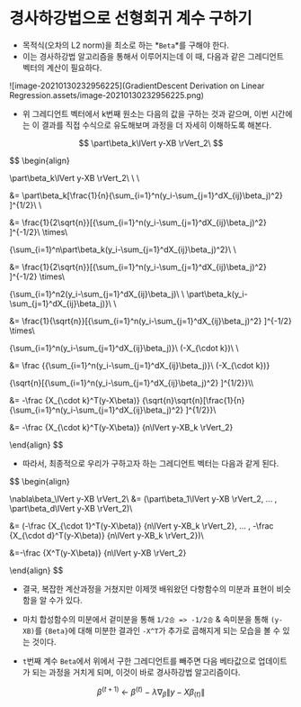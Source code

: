 # 경사하강법으로 선형회귀 계수 구하기



- 목적식(오차의 L2 norm)을 최소로 하는 *`Beta`*를 구해야 한다.
- 이는 경사하강법 알고리즘을 통해서 이루어지는데 이 때, 다음과 같은 그레디언트 벡터의 계산이 필요하다.

![image-20210130232956225](GradientDescent Derivation on Linear Regression.assets/image-20210130232956225.png)

- 위 그레디언트 벡터에서 k번째 원소는 다음의 값을 구하는 것과 같으며, 이번 시간에는 이 결과를 직접 수식으로 유도해보며 과정을 더 자세히 이해하도록 해본다.

$$
\part\beta_k\lVert y-XB \rVert_2\
$$


$$
\begin{align}


\part\beta_k\lVert y-XB \rVert_2\ \ \ 


&= \part\beta_k[\frac{1}{n}{\sum_{i=1}^n(y_i-\sum_{j=1}^dX_{ij}\beta_j)^2} ]^{1/2}\\
\\


&= \frac{1}{2\sqrt{n}}[{\sum_{i=1}^n(y_i-\sum_{j=1}^dX_{ij}\beta_j)^2} ]^{-1/2}\ \times\ 

{\sum_{i=1}^n\part\beta_k(y_i-\sum_{j=1}^dX_{ij}\beta_j)^2}\\
\\


&= \frac{1}{2\sqrt{n}}[{\sum_{i=1}^n(y_i-\sum_{j=1}^dX_{ij}\beta_j)^2} ]^{-1/2} \times\ 

{\sum_{i=1}^n2(y_i-\sum_{j=1}^dX_{ij}\beta_j)\ \ \part\beta_k(y_i-\sum_{j=1}^dX_{ij}\beta_j)}\\
\\

&= \frac{1}{\sqrt{n}}[{\sum_{i=1}^n(y_i-\sum_{j=1}^dX_{ij}\beta_j)^2} ]^{-1/2} \times\ 

{\sum_{i=1}^n(y_i-\sum_{j=1}^dX_{ij}\beta_j)}\ (-X_{\cdot k})\\
\\

&= \frac
{{\sum_{i=1}^n(y_i-\sum_{j=1}^dX_{ij}\beta_j)}\ (-X_{\cdot k})}

{\sqrt{n}[{\sum_{i=1}^n(y_i-\sum_{j=1}^dX_{ij}\beta_j)^2} ]^{1/2}}\\\\


&= -\frac
{X_{\cdot k}^T(y-X\beta)}
{\sqrt{n}\sqrt{n}[\frac{1}{n}{\sum_{i=1}^n(y_i-\sum_{j=1}^dX_{ij}\beta_j)^2} ]^{1/2}}\\


&= -\frac
{X_{\cdot k}^T(y-X\beta)}
{n\lVert y-XB_k \rVert_2}


\end{align}
$$


- 따라서, 최종적으로 우리가 구하고자 하는 그레디언트 벡터는 다음과 같게 된다.

$$
\begin{align}

\nabla\beta_\lVert y-XB \rVert_2\ &= (\part\beta_1\lVert y-XB \rVert_2, ... , \part\beta_d\lVert y-XB \rVert_2)\\



&= (-\frac
{X_{\cdot 1}^T(y-X\beta)}
{n\lVert y-XB_k \rVert_2},
...
,
-\frac
{X_{\cdot d}^T(y-X\beta)}
{n\lVert y-XB_k \rVert_2})\\


&=-\frac
{X^T(y-X\beta)}
{n\lVert y-XB \rVert_2}


\end{align}
$$



- 결국, 복잡한 계산과정을 거쳤지만 이제껏 배워왔던 다항함수의 미분과 표현이 비슷함을 알 수가 있다.
- 마치 합성함수의 미분에서 겉미분을 통해 `1/2승 => -1/2승` & 속미분을 통해 `(y-XB)`를 `{Beta}`에 대해 미분한 결과인 `-X^T`가 추가로 곱해지게 되는 모습을 볼 수 있는 것이다.



- `t`번째 계수 `Beta`에서 위에서 구한 그레디언트를 빼주면 다음 베타값으로 업데이트가 되는 과정을 거치게 되며, 이것이 바로 경사하강법 알고리즘이다.

$$
\beta^{(t+1)}\ ← \ \beta^{(t)}\ -\ \lambda\nabla_\beta\lVert{y-X\beta_{(t)}}\rVert
$$









